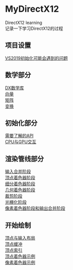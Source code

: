 # MyDirectX12
DirectX12 learning   
记录一下学习DirectX12的过程   
## 项目设置   
[VS2019初始化可能会遇到的问题](https://www.muchenhen.com/2020/03/19/visual-studio-2019%e5%88%9d%e5%a7%8b%e5%8c%96directx12%e9%81%87%e5%88%b0%e7%9a%84%e4%b8%80%e4%ba%9b%e9%97%ae%e9%a2%98/)
## 数学部分   
[DX数学库](https://www.muchenhen.com/2019/10/27/dx12%e9%be%99%e4%b9%a6part%e2%85%a0chapter-0-dx%e6%95%b0%e5%ad%a6%e5%ba%93/)   
[向量](https://www.muchenhen.com/2019/10/27/dx12%e9%be%99%e4%b9%a6part%e2%85%a0chapter-1-%e5%90%91%e9%87%8f/)   
[矩阵](https://www.muchenhen.com/2019/10/28/dx12%e9%be%99%e4%b9%a6part%e2%85%a0chapter-2-%e7%9f%a9%e9%98%b5/)   
[变换](https://www.muchenhen.com/2019/10/30/dx12%e9%be%99%e4%b9%a6part%e2%85%a0chapter-3-%e5%8f%98%e6%8d%a2/)   
## 初始化部分   
[需要了解的API](https://www.muchenhen.com/2019/11/01/chapter-4-d3d%e5%88%9d%e5%a7%8b%e5%8c%96-4-1-%e5%89%8d%e7%bd%ae%e6%8a%80%e8%83%bd/)   
[CPU与GPU交互](https://www.muchenhen.com/2019/11/04/directx-12-4-2cpu-gpu%e4%ba%a4%e4%ba%92/)   
## 渲染管线部分   
[输入合并阶段](https://www.muchenhen.com/2020/03/19/directx-12-5-5-%e8%be%93%e5%85%a5%e8%a3%85%e9%85%8d%e9%98%b6%e6%ae%b5/)   
[顶点着色器阶段](https://www.muchenhen.com/2020/03/19/directx-12-5-6-%e9%a1%b6%e7%82%b9%e7%9d%80%e8%89%b2%e5%99%a8%e9%98%b6%e6%ae%b5/)   
[细分着色器阶段](https://www.muchenhen.com/2020/03/20/directx-12-5-7-tessellation%e9%98%b6%e6%ae%b5/)   
[几何着色器阶段](https://www.muchenhen.com/2020/03/20/directx-12-5-8-%e5%87%a0%e4%bd%95%e7%9d%80%e8%89%b2%e9%98%b6%e6%ae%b5/)   
[裁剪阶段](https://www.muchenhen.com/2020/03/20/directx-12-5-9-%e8%a3%81%e5%89%aa/)   
[光栅化阶段](https://www.muchenhen.com/2020/03/22/directx12-5-10-%e5%85%89%e6%a0%85%e5%8c%96%e9%98%b6%e6%ae%b5/)   
[像素着色器阶段和输出合并阶段](https://www.muchenhen.com/2020/03/22/dx12-5-1112-%e5%83%8f%e7%b4%a0%e7%9d%80%e8%89%b2%e5%99%a8%e9%98%b6%e6%ae%b5%e5%92%8c%e8%be%93%e5%87%ba%e5%90%88%e5%b9%b6%e9%98%b6%e6%ae%b5/)   
## 开始绘制   
[顶点与输入布局](https://www.muchenhen.com/2020/03/27/dx12-6-1-vertices-%e5%92%8c-input-layouts/)   
[顶点缓冲](https://www.muchenhen.com/2020/03/26/dx12-6-2-vertex-buffer/)    
[顶点索引](https://www.muchenhen.com/2020/03/27/6-3-indices-and-index-buffers/)   
[顶点着色器示例](https://www.muchenhen.com/2020/03/29/dx12-6-4-%e9%a1%b6%e7%82%b9%e7%9d%80%e8%89%b2%e5%99%a8%e5%ae%9e%e4%be%8b/)   
[像素着色器示例](https://www.muchenhen.com/2020/04/01/dx12-6-5-%e5%83%8f%e7%b4%a0%e7%9d%80%e8%89%b2%e5%99%a8%e7%a4%ba%e4%be%8b/)   